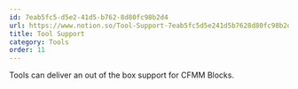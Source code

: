 ```yaml
---
id: 7eab5fc5-d5e2-41d5-b762-8d80fc98b2d4
url: https://www.notion.so/Tool-Support-7eab5fc5d5e241d5b7628d80fc98b2d4
title: Tool Support
category: Tools
order: 11
---
```


Tools can deliver an out of the box support for CFMM Blocks.



<!-- included database 6f849704-d765-443f-ac32-b611fc5270cc -->


